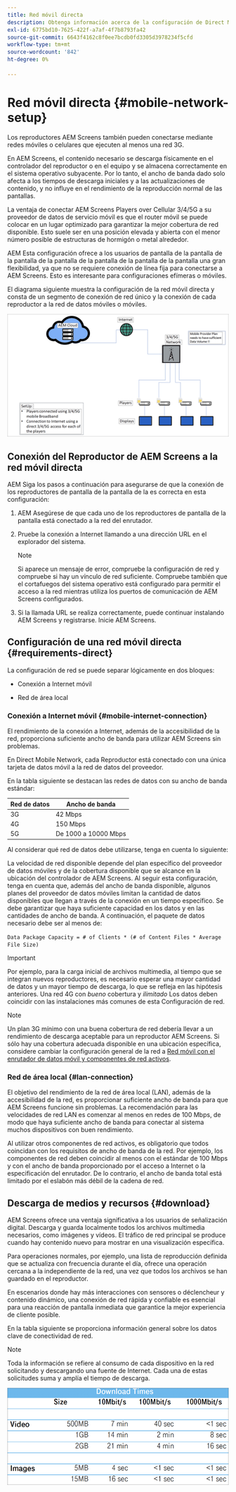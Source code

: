 ```yaml
---
title: Red móvil directa
description: Obtenga información acerca de la configuración de Direct Mobile Network en AEM Screens.
exl-id: 6775bd10-7625-422f-a7af-4f7b8793fa42
source-git-commit: 6643f4162c8f0ee7bcdb0fd3305d3978234f5cfd
workflow-type: tm+mt
source-wordcount: '842'
ht-degree: 0%

---
```


# Red móvil directa {#mobile-network-setup}

Los reproductores AEM Screens también pueden conectarse mediante redes móviles o celulares que ejecuten al menos una red 3G.

En AEM Screens, el contenido necesario se descarga físicamente en el controlador del reproductor o en el equipo y se almacena correctamente en el sistema operativo subyacente. Por lo tanto, el ancho de banda dado solo afecta a los tiempos de descarga iniciales y a las actualizaciones de contenido, y no influye en el rendimiento de la reproducción normal de las pantallas.

La ventaja de conectar AEM Screens Players over Cellular 3/4/5G a su proveedor de datos de servicio móvil es que el router móvil se puede colocar en un lugar optimizado para garantizar la mejor cobertura de red disponible. Esto suele ser en una posición elevada y abierta con el menor número posible de estructuras de hormigón o metal alrededor.

AEM Esta configuración ofrece a los usuarios de pantalla de la pantalla de la pantalla de la pantalla de la pantalla de la pantalla de la pantalla una gran flexibilidad, ya que no se requiere conexión de línea fija para conectarse a AEM Screens. Esto es interesante para configuraciones efímeras o móviles.

El diagrama siguiente muestra la configuración de la red móvil directa y consta de un segmento de conexión de red único y la conexión de cada reproductor a la red de datos móviles o móviles.

![](/help/using/assets/direct-mobile-1.png)

## Conexión del Reproductor de AEM Screens a la red móvil directa

AEM Siga los pasos a continuación para asegurarse de que la conexión de los reproductores de pantalla de la pantalla de la es correcta en esta configuración:

1. AEM Asegúrese de que cada uno de los reproductores de pantalla de la pantalla está conectado a la red del enrutador.

1. Pruebe la conexión a Internet llamando a una dirección URL en el explorador del sistema.

   >[!NOTE]
   >Si aparece un mensaje de error, compruebe la configuración de red y compruebe si hay un vínculo de red suficiente. Compruebe también que el cortafuegos del sistema operativo está configurado para permitir el acceso a la red mientras utiliza los puertos de comunicación de AEM Screens configurados.

1. Si la llamada URL se realiza correctamente, puede continuar instalando AEM Screens y registrarse. Inicie AEM Screens.

## Configuración de una red móvil directa {#requirements-direct}

La configuración de red se puede separar lógicamente en dos bloques:

* Conexión a Internet móvil

* Red de área local

### Conexión a Internet móvil {#mobile-internet-connection}

El rendimiento de la conexión a Internet, además de la accesibilidad de la red, proporciona suficiente ancho de banda para utilizar AEM Screens sin problemas.

En Direct Mobile Network, cada Reproductor está conectado con una única tarjeta de datos móvil a la red de datos del proveedor.

En la tabla siguiente se destacan las redes de datos con su ancho de banda estándar:

| Red de datos | Ancho de banda |
|--- |--- |
| 3G | 42 Mbps |
| 4G | 150 Mbps |
| 5G | De 1000 a 10000 Mbps |

Al considerar qué red de datos debe utilizarse, tenga en cuenta lo siguiente:

La velocidad de red disponible depende del plan específico del proveedor de datos móviles y de la cobertura disponible que se alcance en la ubicación del controlador de AEM Screens.
Al seguir esta configuración, tenga en cuenta que, además del ancho de banda disponible, algunos planes del proveedor de datos móviles limitan la cantidad de datos disponibles que llegan a través de la conexión en un tiempo específico. Se debe garantizar que haya suficiente capacidad en los datos y en las cantidades de ancho de banda.
A continuación, el paquete de datos necesario debe ser al menos de:

`Data Package Capacity = # of Clients * (# of Content Files * Average File Size)`


>[!IMPORTANT]
>Por ejemplo, para la carga inicial de archivos multimedia, al tiempo que se integran nuevos reproductores, es necesario esperar una mayor cantidad de datos y un mayor tiempo de descarga, lo que se refleja en las hipótesis anteriores. Una red 4G con *bueno* cobertura y *ilimitado* Los datos deben coincidir con las instalaciones más comunes de esta Configuración de red.

>[!NOTE]
>Un plan 3G mínimo con una buena cobertura de red debería llevar a un rendimiento de descarga aceptable para un reproductor AEM Screens. Si sólo hay una cobertura adecuada disponible en una ubicación específica, considere cambiar la configuración general de la red a [Red móvil con el enrutador de datos móvil y componentes de red activos](/help/using/mobile-network-router.md).


### Red de área local {#lan-connection}

El objetivo del rendimiento de la red de área local (LAN), además de la accesibilidad de la red, es proporcionar suficiente ancho de banda para que AEM Screens funcione sin problemas. La recomendación para las velocidades de red LAN es comenzar al menos en redes de 100 Mbps, de modo que haya suficiente ancho de banda para conectar al sistema muchos dispositivos con buen rendimiento.

Al utilizar otros componentes de red activos, es obligatorio que todos coincidan con los requisitos de ancho de banda de la red. Por ejemplo, los componentes de red deben coincidir al menos con el estándar de 100 Mbps y con el ancho de banda proporcionado por el acceso a Internet o la especificación del enrutador. De lo contrario, el ancho de banda total está limitado por el eslabón más débil de la cadena de red.

## Descarga de medios y recursos {#download}

AEM Screens ofrece una ventaja significativa a los usuarios de señalización digital. Descarga y guarda localmente todos los archivos multimedia necesarios, como imágenes y vídeos. El tráfico de red principal se produce cuando hay contenido nuevo para mostrar en una visualización específica.

Para operaciones normales, por ejemplo, una lista de reproducción definida que se actualiza con frecuencia durante el día, ofrece una operación cercana a la independiente de la red, una vez que todos los archivos se han guardado en el reproductor.

En escenarios donde hay más interacciones con sensores o déclencheur y contenido dinámico, una conexión de red rápida y confiable es esencial para una reacción de pantalla inmediata que garantice la mejor experiencia de cliente posible.

En la tabla siguiente se proporciona información general sobre los datos clave de conectividad de red.

>[!NOTE]
>
>Toda la información se refiere al consumo de cada dispositivo en la red solicitando y descargando una fuente de Internet. Cada una de estas solicitudes suma y amplía el tiempo de descarga.

![](/help/using/assets/download-times-mobile.png)

